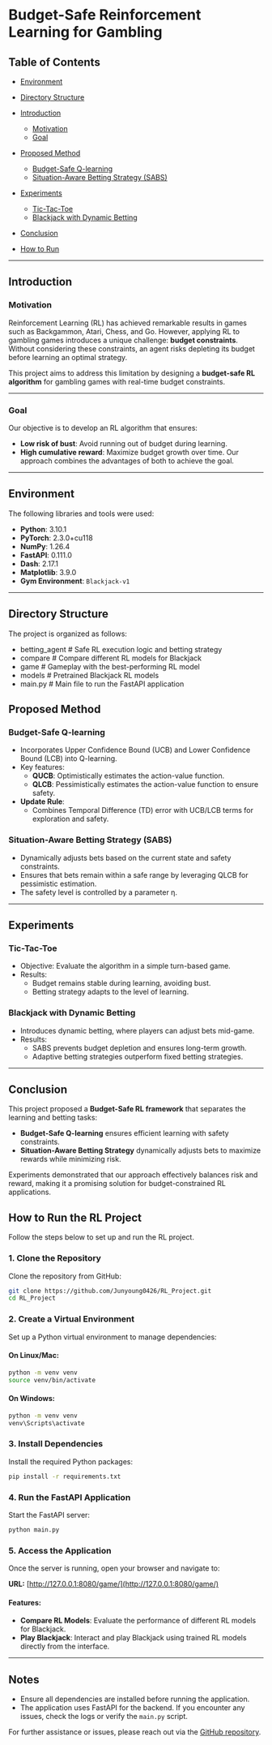 # Budget-Safe Reinforcement Learning for Gambling

## Table of Contents
- [Environment](#environment)
- [Directory Structure](#directory-structure)
- [Introduction](#introduction)
  - [Motivation](#motivation)
  - [Goal](#goal)

- [Proposed Method](#proposed-method)
  - [Budget-Safe Q-learning](#budget-safe-q-learning)
  - [Situation-Aware Betting Strategy (SABS)](#situation-aware-betting-strategy-sabs)
- [Experiments](#experiments)
  - [Tic-Tac-Toe](#tic-tac-toe)
  - [Blackjack with Dynamic Betting](#blackjack-with-dynamic-betting)
- [Conclusion](#conclusion)
- [How to Run](#how-to-run)

---

## Introduction

### Motivation
Reinforcement Learning (RL) has achieved remarkable results in games such as Backgammon, Atari, Chess, and Go. However, applying RL to gambling games introduces a unique challenge: **budget constraints**. Without considering these constraints, an agent risks depleting its budget before learning an optimal strategy. 

This project aims to address this limitation by designing a **budget-safe RL algorithm** for gambling games with real-time budget constraints.

---

### Goal
Our objective is to develop an RL algorithm that ensures:
- **Low risk of bust**: Avoid running out of budget during learning.
- **High cumulative reward**: Maximize budget growth over time.
Our approach combines the advantages of both to achieve the goal.
---

## Environment

The following libraries and tools were used:
- **Python**: 3.10.1
- **PyTorch**: 2.3.0+cu118
- **NumPy**: 1.26.4
- **FastAPI**: 0.111.0
- **Dash**: 2.17.1
- **Matplotlib**: 3.9.0
- **Gym Environment**: `Blackjack-v1`
---

## Directory Structure
The project is organized as follows:

- betting_agent       # Safe RL execution logic and betting strategy
- compare             # Compare different RL models for Blackjack
-  game                # Gameplay with the best-performing RL model
-  models              # Pretrained Blackjack RL models
-  main.py              # Main file to run the FastAPI application


## Proposed Method

### Budget-Safe Q-learning
- Incorporates Upper Confidence Bound (UCB) and Lower Confidence Bound (LCB) into Q-learning.
- Key features:
  - **QUCB**: Optimistically estimates the action-value function.
  - **QLCB**: Pessimistically estimates the action-value function to ensure safety.
- **Update Rule**:
  - Combines Temporal Difference (TD) error with UCB/LCB terms for exploration and safety.

### Situation-Aware Betting Strategy (SABS)
- Dynamically adjusts bets based on the current state and safety constraints.
- Ensures that bets remain within a safe range by leveraging QLCB for pessimistic estimation.
- The safety level is controlled by a parameter η.

---

## Experiments

### Tic-Tac-Toe
- Objective: Evaluate the algorithm in a simple turn-based game.
- Results:
  - Budget remains stable during learning, avoiding bust.
  - Betting strategy adapts to the level of learning.

### Blackjack with Dynamic Betting
- Introduces dynamic betting, where players can adjust bets mid-game.
- Results:
  - SABS prevents budget depletion and ensures long-term growth.
  - Adaptive betting strategies outperform fixed betting strategies.

---

## Conclusion
This project proposed a **Budget-Safe RL framework** that separates the learning and betting tasks:
- **Budget-Safe Q-learning** ensures efficient learning with safety constraints.
- **Situation-Aware Betting Strategy** dynamically adjusts bets to maximize rewards while minimizing risk.

Experiments demonstrated that our approach effectively balances risk and reward, making it a promising solution for budget-constrained RL applications.

## How to Run the RL Project

Follow the steps below to set up and run the RL project.

### 1. Clone the Repository
Clone the repository from GitHub:
```bash
git clone https://github.com/Junyoung0426/RL_Project.git
cd RL_Project
```

### 2. Create a Virtual Environment
Set up a Python virtual environment to manage dependencies:

#### On Linux/Mac:
```bash
python -m venv venv
source venv/bin/activate
```

#### On Windows:
```bash
python -m venv venv
venv\Scripts\activate
```

### 3. Install Dependencies
Install the required Python packages:
```bash
pip install -r requirements.txt
```

### 4. Run the FastAPI Application
Start the FastAPI server:
```bash
python main.py
```

### 5. Access the Application
Once the server is running, open your browser and navigate to:

**URL:** [http://127.0.0.1:8080/game/](http://127.0.0.1:8080/game/)

#### Features:
- **Compare RL Models**: Evaluate the performance of different RL models for Blackjack.
- **Play Blackjack**: Interact and play Blackjack using trained RL models directly from the interface.

---

## Notes
- Ensure all dependencies are installed before running the application.
- The application uses FastAPI for the backend. If you encounter any issues, check the logs or verify the `main.py` script.

For further assistance or issues, please reach out via the [GitHub repository](https://github.com/Junyoung0426/RL_Project/issues).


